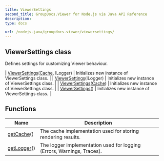 ```yaml
---
title: ViewerSettings
second_title: GroupDocs.Viewer for Node.js via Java API Reference
description: 
type: docs

url: /nodejs-java/groupdocs.viewer/viewersettings/
---
```


## ViewerSettings class

 Defines settings for customizing  Viewer behaviour.
 
| [ViewerSettings](viewersettings)([Cache](../cache), ILogger) | Initializes new instance of ViewerSettings class. |
| [ViewerSettings](viewersettings)(ILogger) | Initializes new instance of ViewerSettings class. |
| [ViewerSettings](viewersettings)([Cache](../cache)) | Initializes new instance of ViewerSettings class. |
| [ViewerSettings](viewersettings)() | Initializes new instance of ViewerSettings class. |

## Functions

| Name | Description |
| --- | --- |
| [getCache](getcache)() | The cache implementation used for storing rendering results. |
| [getLogger](getlogger)() | The logger implementation used for logging (Errors, Warnings, Traces). |
